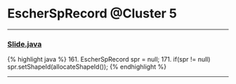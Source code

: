 # EscherSpRecord @Cluster 5

***

### [Slide.java](https://searchcode.com/codesearch/view/97394313/)
{% highlight java %}
161. EscherSpRecord spr = null;
171. if(spr != null) spr.setShapeId(allocateShapeId());
{% endhighlight %}

***

